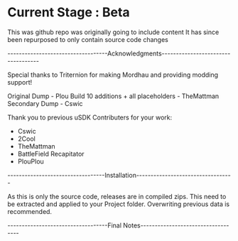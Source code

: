 # Current Stage : Beta


This was github repo was originally going to include content
It has since been repurposed to only contain source code changes

-----------------------------------Acknowledgments-----------------------------------

Special thanks to Triternion for making Mordhau and providing modding support!

Original Dump - Plou
Build 10 additions + all placeholders - TheMattman
Secondary Dump - Cswic

Thank you to previous uSDK Contributers for your work:
- Cswic
- 2Cool
- TheMattman
- BattleField Recapitator
- PlouPlou

----------------------------------Installation----------------------------------

As this is only the source code, releases are in compiled zips.
This need to be extracted and applied to your Project folder.
Overwriting previous data is recommended.

-----------------------------------Final Notes-----------------------------------



